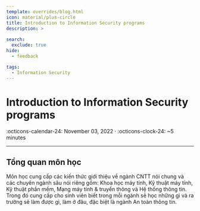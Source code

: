 ```yaml
---
template: overrides/blog.html
icon: material/plus-circle
title: Introduction to Information Security programs 
description: >
  
search:
  exclude: true
hide:
  - feedback

tags:
  - Information Security
---
```


# __Introduction to Information Security programs__

<span>
:octicons-calendar-24: November 03, 2022 ·
:octicons-clock-24: ~5 minutes

</span>

---

## __Tổng quan môn học__

Môn học cung cấp các kiến thức giới thiệu về ngành CNTT nói chung và các chuyên ngành sâu nói riêng gồm: Khoa học máy tính, Kỹ thuật máy tính, Kỹ thuật phần mềm, Mạng máy tính & truyền thông và Hệ thống thông tin. Trong đó cung cấp cho sinh viên biết trong mỗi ngành sẽ học những gì và ra trường sẽ làm được gì, làm ở đâu, đặc biệt là ngành An toàn thông tin.